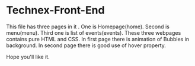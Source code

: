 # Technex-Front-End



This file has three pages in it . 
One is Homepage(home).
Second is menu(menu).
Third one is list of events(events).
These three webpages contains pure HTML and CSS.
In first page there is animation of Bubbles in background.
In second page there is good use of hover property.

Hope you'll like it.
